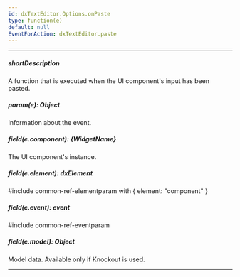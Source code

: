 ```yaml
---
id: dxTextEditor.Options.onPaste
type: function(e)
default: null
EventForAction: dxTextEditor.paste
---
```

---
##### shortDescription
A function that is executed when the UI component's input has been pasted.

##### param(e): Object
Information about the event.

##### field(e.component): {WidgetName}
The UI component's instance.

##### field(e.element): dxElement
#include common-ref-elementparam with { element: "component" }

##### field(e.event): event
#include common-ref-eventparam

##### field(e.model): Object
Model data. Available only if Knockout is used.

---
